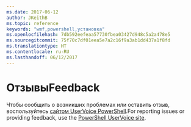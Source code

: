 ```yaml
---
ms.date: 2017-06-12
author: JKeithB
ms.topic: reference
keywords: "wmf,powershell,установка"
ms.openlocfilehash: 7db592eefeaa57730fbea03427d948c5a2a478e5
ms.sourcegitcommit: 75f70c7df01eea5e7a2c16f9a3ab1dd437a1f8fd
ms.translationtype: HT
ms.contentlocale: ru-RU
ms.lasthandoff: 06/12/2017
---
```

# <a name="feedback"></a><span data-ttu-id="db1e9-102">Отзывы</span><span class="sxs-lookup"><span data-stu-id="db1e9-102">Feedback</span></span>
<span data-ttu-id="db1e9-103">Чтобы сообщить о возникших проблемах или оставить отзыв, воспользуйтесь [сайтом UserVoice PowerShell](http://windowsserver.uservoice.com/forums/301869-powershell).</span><span class="sxs-lookup"><span data-stu-id="db1e9-103">For reporting issues or providing feedback, use the [PowerShell UserVoice site](http://windowsserver.uservoice.com/forums/301869-powershell).</span></span>

